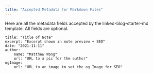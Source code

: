 ```yaml
---
title: "Accepted Metadata for Markdown Files"
---
```


Here are all the metadata fields accepted by the linked-blog-starter-md template. All fields are optional.

```
title: "Title of Note"
excerpt: "Excerpt shown in note preview + SEO"
date: "2021-11-11"
author:
	name: "Matthew Wong"
	url: "URL to a pic for the author"
ogImage:
	url: "URL to an image to set the og Image for SEO"
```
